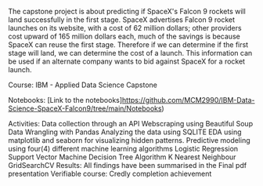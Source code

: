 The capstone project is about predicting if SpaceX's Falcon 9 rockets will land successfully in the first stage. SpaceX advertises Falcon 9 rocket launches on its website, with a cost of 62 million dollars; other providers cost upward of 165 million dollars each, much of the savings is because SpaceX can reuse the first stage. Therefore if we can determine if the first stage will land, we can determine the cost of a launch. This information can be used if an alternate company wants to bid against SpaceX for a rocket launch.

Course: IBM - Applied Data Science Capstone

Notebooks: [Link to the notebooks]https://github.com/MCM2990/IBM-Data-Science-SpaceX-Falcon9/tree/main/Notebooks)

Activities:
Data collection through an API
Webscraping using Beautiful Soup
Data Wrangling with Pandas
Analyzing the data using SQLITE
EDA using matplotlib and seaborn for visualizing hidden patterns.
Predictive modeling using four(4) different machine learning algorithms
Logistic Regression
Support Vector Machine
Decision Tree Algorithm
K Nearest Neighbour
GridSearchCV
Results: All findings have been summarised in the Final pdf presentation
Verifiable course: Credly completion achievement
